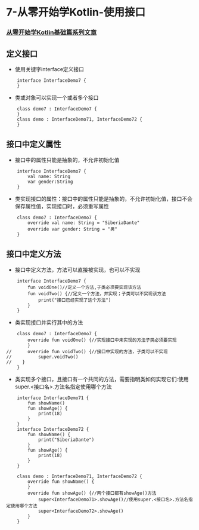 # 7-从零开始学Kotlin-使用接口

### [从零开始学Kotlin基础篇系列文章](https://github.com/SiberiaDante/KotlinForAndroid)

## 定义接口
* 使用关键字interface定义接口
```
    interface InterfaceDemo7 {
    }
```
* 类或对象可以实现一个或者多个接口
```
    class demo7 : InterfaceDemo7 {
    }
    class demo : InterfaceDemo71, InterfaceDemo72 {
    }
```

## 接口中定义属性
* 接口中的属性只能是抽象的，不允许初始化值
```
    interface InterfaceDemo7 {
        val name: String
        var gender:String
    }
```
* 类实现接口的属性：接口中的属性只能是抽象的，不允许初始化值，接口不会保存属性值，实现接口时，必须重写属性
```
    class demo7 : InterfaceDemo7 {
        override val name: String = "SiberiaDante"
        override var gender: String = "男"
    }
```

## 接口中定义方法
* 接口中定义方法，方法可以直接被实现，也可以不实现
```
    interface InterfaceDemo7 {
        fun voidOne()//定义一个方法,子类必须要实现该方法
        fun voidTwo() {//定义一个方法，并实现；子类可以不实现该方法
            print("接口已经实现了这个方法")
        }
    }
```
* 类实现接口并实行其中的方法
```
    class demo7 : InterfaceDemo7 {
        override fun voidOne() {//实现接口中未实现的方法子类必须要实现
        }
//      override fun voidTwo() {//接口中实现的方法，子类可以不实现
//          super.voidTwo()
//    }
    }
```
* 类实现多个接口，且接口有一个共同的方法，需要指明类如何实现它们:使用super.<接口名>.方法名指定使用哪个方法
```
    interface InterfaceDemo71 {
        fun showName()
        fun showAge() {
            print(18)
        }
    }
    interface InterfaceDemo72 {
        fun showName() {
            print("SiberiaDante")
        }
        fun showAge() {
            print(18)
        }
    }
```
```
    class demo : InterfaceDemo71, InterfaceDemo72 {
        override fun showName() {
        }
        override fun showAge() {//两个接口都有showAge()方法
            super<InterfaceDemo71>.showAge()//使用super.<接口名>.方法名指定使用哪个方法
            super<InterfaceDemo72>.showAge()
        }
    }
```
